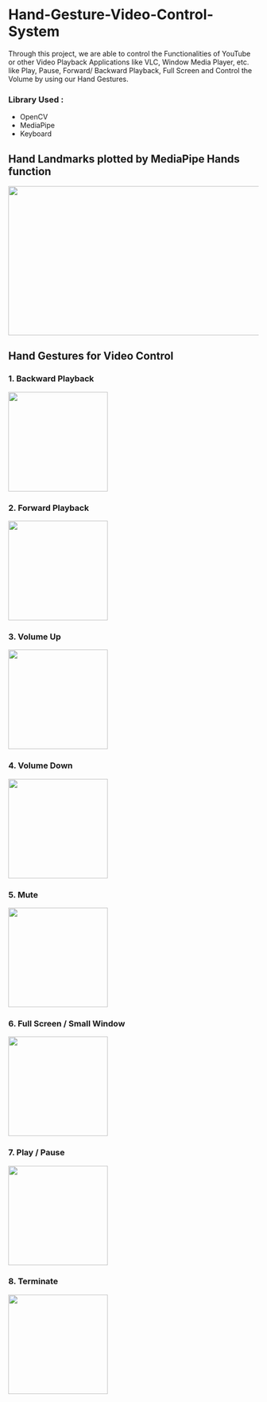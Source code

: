 # Hand-Gesture-Video-Control-System

Through this project, we are able to control the Functionalities of YouTube or other Video Playback Applications like VLC, Window Media Player, etc. like Play, Pause, Forward/ Backward Playback, Full Screen and Control the Volume by using our Hand Gestures.

### Library Used :
* OpenCV
* MediaPipe
* Keyboard

## Hand Landmarks plotted by MediaPipe Hands function

<img src="https://google.github.io/mediapipe/images/mobile/hand_landmarks.png" width="800" height="300" />

## Hand Gestures for Video Control 

### 1. Backward Playback

<img src="https://user-images.githubusercontent.com/68052449/123808473-6740c680-d90e-11eb-9c29-5cd8c66bb886.jpeg" width="200" height="200" />

### 2. Forward Playback

<img src="https://user-images.githubusercontent.com/68052449/123809574-5775b200-d90f-11eb-8bae-38c3a5b33f23.jpeg" width="200" height="200" />

### 3. Volume Up

<img src="https://user-images.githubusercontent.com/68052449/123810157-d23ecd00-d90f-11eb-9e29-82ce49291f31.jpeg" width="200" height="200" />

### 4. Volume Down 

<img src="https://user-images.githubusercontent.com/68052449/123810244-e1257f80-d90f-11eb-8a8f-dd2931833008.jpeg" width="200" height="200" />

### 5. Mute

<img src="https://user-images.githubusercontent.com/68052449/123810290-e7b3f700-d90f-11eb-83b3-c58f7577e27c.jpeg" width="200" height="200" />

### 6. Full Screen / Small Window

<img src="https://user-images.githubusercontent.com/68052449/123810370-f6021300-d90f-11eb-97b7-f1fe4aa8f6a9.jpeg" width="200" height="200" />

### 7. Play / Pause

<img src="https://user-images.githubusercontent.com/68052449/123810406-fc908a80-d90f-11eb-8da7-dcdc3be8471f.jpeg" width="200" height="200" />

### 8. Terminate

<img src="https://user-images.githubusercontent.com/68052449/123810411-fdc1b780-d90f-11eb-844b-7f484d35f517.jpeg" width="200" height="200" />

